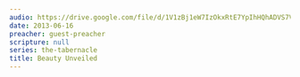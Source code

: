 ```yaml
---
audio: https://drive.google.com/file/d/1V1zBj1eW7IzOkxRtE7YpIhHQhADVS7V3/view
date: 2013-06-16
preacher: guest-preacher
scripture: null
series: the-tabernacle
title: Beauty Unveiled
---
```

